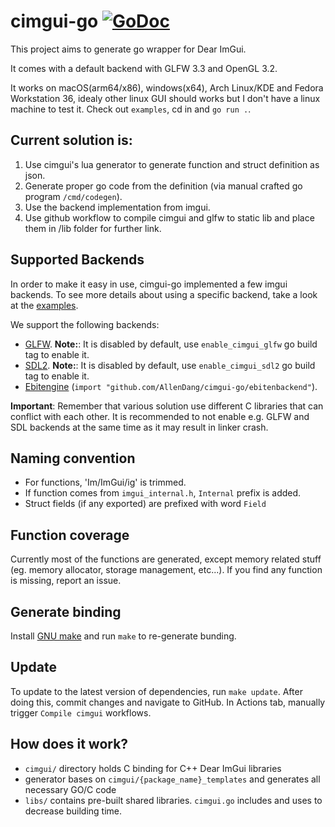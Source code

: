 # cimgui-go [![GoDoc](https://pkg.go.dev/badge/github.com/AllenDang/cimgui-go?utm_source=godoc)](https://pkg.go.dev/mod/github.com/AllenDang/cimgui-go)

This project aims to generate go wrapper for Dear ImGui.

It comes with a default backend with GLFW 3.3 and OpenGL 3.2.

It works on macOS(arm64/x86), windows(x64), Arch Linux/KDE and Fedora Workstation 36, idealy other linux GUI should works but I don't have a linux machine to test it. Check out `examples`, cd in and `go run .`.

## Current solution is:
1. Use cimgui's lua generator to generate function and struct definition as json.
2. Generate proper go code from the definition (via manual crafted go program `/cmd/codegen`).
3. Use the backend implementation from imgui.
4. Use github workflow to compile cimgui and glfw to static lib and place them in /lib folder for further link. 

## Supported Backends

In order to make it easy in use, cimgui-go implemented a few imgui backends.
To see more details about using a specific backend, take a look at the [examples](./examples).

We support the following backends:
- [GLFW](./examples/glfw). **Note:**: It is disabled by default, use `enable_cimgui_glfw` go build tag to enable it.
- [SDL2](./examples/sdl). **Note:**: It is disabled by default, use `enable_cimgui_sdl2` go build tag to enable it.
- [Ebitengine](./examples/ebiten) (`import "github.com/AllenDang/cimgui-go/ebitenbackend"`).

**Important**: Remember that various solution use different C libraries that can conflict with each other.
It is recommended to not enable e.g. GLFW and SDL backends at the same time as it may result in linker crash.

## Naming convention

- For functions, 'Im/ImGui/ig' is trimmed.
- If function comes from `imgui_internal.h`, `Internal` prefix is added.
- Struct fields (if any exported) are prefixed with word `Field`

## Function coverage
Currently most of the functions are generated, except memory related stuff (eg. memory allocator, storage management, etc...).
If you find any function is missing, report an issue.

## Generate binding
Install [GNU make](https://www.gnu.org/software/make/manual/make.html) and run `make` to re-generate bunding.

## Update

To update to the latest version of dependencies, run `make update`.
After doing this, commit changes and navigate to GitHub.
In Actions tab, manually trigger `Compile cimgui` workflows.

## How does it work?

- `cimgui/` directory holds C binding for C++ Dear ImGui libraries
- generator bases on `cimgui/{package_name}_templates` and generates all necessary GO/C code
- `libs/` contains pre-built shared libraries. `cimgui.go` includes and uses to decrease building time.
